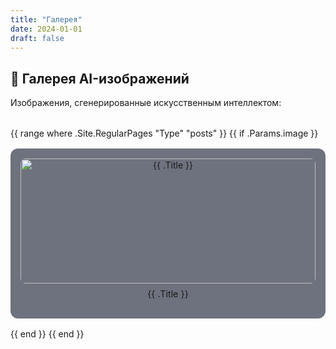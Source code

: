 ```yaml
---
title: "Галерея"
date: 2024-01-01
draft: false
---
```


## 🎨 Галерея AI-изображений

Изображения, сгенерированные искусственным интеллектом:

<div style="display: grid; grid-template-columns: repeat(auto-fit, minmax(300px, 1fr)); gap: 1rem; margin: 2rem 0;">
{{ range where .Site.RegularPages "Type" "posts" }}
    {{ if .Params.image }}
    <div style="background: rgba(15,23,42,0.6); padding: 1rem; border-radius: 12px; text-align: center;">
        <img src="{{ .Params.image }}" alt="{{ .Title }}" style="width: 100%; height: 200px; object-fit: cover; border-radius: 8px;">
        <p style="margin-top: 0.5rem; font-size: 0.9rem;">{{ .Title }}</p>
    </div>
    {{ end }}
{{ end }}
</div>
